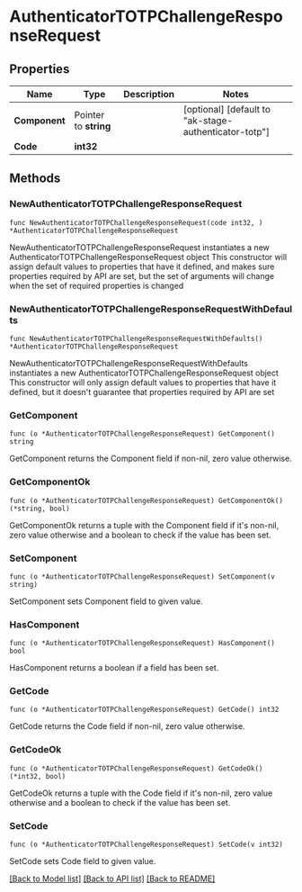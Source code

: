 # AuthenticatorTOTPChallengeResponseRequest

## Properties

Name | Type | Description | Notes
------------ | ------------- | ------------- | -------------
**Component** | Pointer to **string** |  | [optional] [default to "ak-stage-authenticator-totp"]
**Code** | **int32** |  | 

## Methods

### NewAuthenticatorTOTPChallengeResponseRequest

`func NewAuthenticatorTOTPChallengeResponseRequest(code int32, ) *AuthenticatorTOTPChallengeResponseRequest`

NewAuthenticatorTOTPChallengeResponseRequest instantiates a new AuthenticatorTOTPChallengeResponseRequest object
This constructor will assign default values to properties that have it defined,
and makes sure properties required by API are set, but the set of arguments
will change when the set of required properties is changed

### NewAuthenticatorTOTPChallengeResponseRequestWithDefaults

`func NewAuthenticatorTOTPChallengeResponseRequestWithDefaults() *AuthenticatorTOTPChallengeResponseRequest`

NewAuthenticatorTOTPChallengeResponseRequestWithDefaults instantiates a new AuthenticatorTOTPChallengeResponseRequest object
This constructor will only assign default values to properties that have it defined,
but it doesn't guarantee that properties required by API are set

### GetComponent

`func (o *AuthenticatorTOTPChallengeResponseRequest) GetComponent() string`

GetComponent returns the Component field if non-nil, zero value otherwise.

### GetComponentOk

`func (o *AuthenticatorTOTPChallengeResponseRequest) GetComponentOk() (*string, bool)`

GetComponentOk returns a tuple with the Component field if it's non-nil, zero value otherwise
and a boolean to check if the value has been set.

### SetComponent

`func (o *AuthenticatorTOTPChallengeResponseRequest) SetComponent(v string)`

SetComponent sets Component field to given value.

### HasComponent

`func (o *AuthenticatorTOTPChallengeResponseRequest) HasComponent() bool`

HasComponent returns a boolean if a field has been set.

### GetCode

`func (o *AuthenticatorTOTPChallengeResponseRequest) GetCode() int32`

GetCode returns the Code field if non-nil, zero value otherwise.

### GetCodeOk

`func (o *AuthenticatorTOTPChallengeResponseRequest) GetCodeOk() (*int32, bool)`

GetCodeOk returns a tuple with the Code field if it's non-nil, zero value otherwise
and a boolean to check if the value has been set.

### SetCode

`func (o *AuthenticatorTOTPChallengeResponseRequest) SetCode(v int32)`

SetCode sets Code field to given value.



[[Back to Model list]](../README.md#documentation-for-models) [[Back to API list]](../README.md#documentation-for-api-endpoints) [[Back to README]](../README.md)


